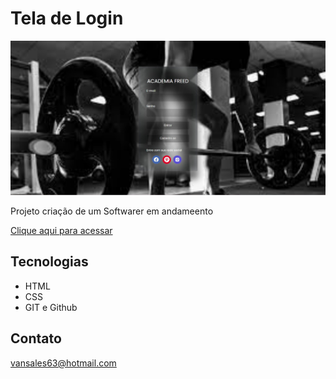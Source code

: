# Tela de Login



![preview](./imagens_log/TELA%20LOGIN.jpeg)

Projeto criação de um Softwarer em andameento 


[Clique aqui para 
acessar](https://file:///C:/Users/erisvan666/Downloads/tela%20html/tela%20html/tela_login/index.java.html)

## Tecnologias 

- HTML
- CSS
- GIT e  Github

## Contato 

vansales63@hotmail.com
